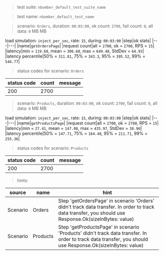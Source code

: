 > test suite: `nbomber_default_test_suite_name`

> test name: `nbomber_default_test_name`

> scenario: `Orders`, duration: `00:03:00`, ok count: `2700`, fail count: `0`, all data: `0` MB MB

load simulation: `inject_per_sec`, rate: `15`, during: `00:03:00`
|step|ok stats|
|---|---|
|name|`getOrdersPage`|
|request count|all = `2700`, ok = `2700`, RPS = `15`|
|latency|min = `119.68`, mean = `306.68`, max = `649.48`, StdDev = `64.93`|
|latency percentile|50% = `311.81`, 75% = `343.3`, 95% = `395.52`, 99% = `544.77`|
> status codes for scenario: `Orders`

|status code|count|message|
|---|---|---|
|200|2700||

> scenario: `Products`, duration: `00:03:00`, ok count: `2700`, fail count: `0`, all data: `0` MB MB

load simulation: `inject_per_sec`, rate: `15`, during: `00:03:00`
|step|ok stats|
|---|---|
|name|`getProductsPage`|
|request count|all = `2700`, ok = `2700`, RPS = `15`|
|latency|min = `27.41`, mean = `147.08`, max = `435.97`, StdDev = `38.96`|
|latency percentile|50% = `147.71`, 75% = `164.48`, 95% = `211.71`, 99% = `255.36`|
> status codes for scenario: `Products`

|status code|count|message|
|---|---|---|
|200|2700||

> hints:

|source|name|hint|
|---|---|---|
|Scenario|Orders|Step 'getOrdersPage' in scenario 'Orders' didn't track data transfer. In order to track data transfer, you should use Response.Ok(sizeInBytes: value)|
|Scenario|Products|Step 'getProductsPage' in scenario 'Products' didn't track data transfer. In order to track data transfer, you should use Response.Ok(sizeInBytes: value)|
